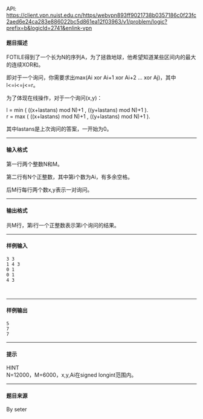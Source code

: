 API: https://client.vpn.nuist.edu.cn/https/webvpn893ff9021738b0357186c0f23fc2aed6e24ca283e886022bc5d861ea12f03963/v1/problem/logic?prefix=b&logicId=2741&enlink-vpn

#### 题目描述

FOTILE得到了一个长为N的序列A，为了拯救地球，他希望知道某些区间内的最大的连续XOR和。

即对于一个询问，你需要求出max(Ai xor Ai+1 xor Ai+2 ... xor Aj)，其中l<=i<=j<=r。

为了体现在线操作，对于一个询问(x,y)：

l = min ( ((x+lastans) mod N)+1 , ((y+lastans) mod N)+1 ).  
r = max ( ((x+lastans) mod N)+1 , ((y+lastans) mod N)+1 ).

其中lastans是上次询问的答案，一开始为0。

---

#### 输入格式

第一行两个整数N和M。

第二行有N个正整数，其中第i个数为Ai，有多余空格。

后M行每行两个数x,y表示一对询问。

  

---

#### 输出格式

共M行，第i行一个正整数表示第i个询问的结果。

---

#### 样例输入
```
3 3
1 4 3
0 1
0 1
4 3



```

---

#### 样例输出
```
5
7
7
```

---

#### 提示

  
HINT  
N=12000，M=6000，x,y,Ai在signed longint范围内。  

---

#### 题目来源

By seter